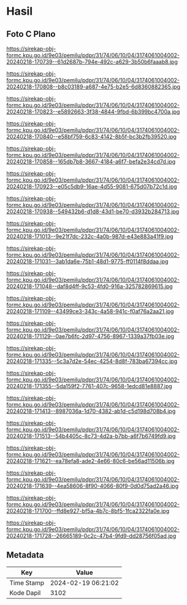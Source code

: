 # Hasil

## Foto C Plano

https://sirekap-obj-formc.kpu.go.id/9e03/pemilu/pdpr/31/74/06/10/04/3174061004002-20240218-170739--61d2687b-794e-492c-a629-3b50b6faaab8.jpg

https://sirekap-obj-formc.kpu.go.id/9e03/pemilu/pdpr/31/74/06/10/04/3174061004002-20240218-170808--b8c03189-a687-4e75-b2e5-6d8360882365.jpg

https://sirekap-obj-formc.kpu.go.id/9e03/pemilu/pdpr/31/74/06/10/04/3174061004002-20240218-170823--e5892663-3f38-4844-9fbd-6b399bc4700a.jpg

https://sirekap-obj-formc.kpu.go.id/9e03/pemilu/pdpr/31/74/06/10/04/3174061004002-20240218-170840--e58bf759-6c83-4142-8b5f-bc3b2fb39520.jpg

https://sirekap-obj-formc.kpu.go.id/9e03/pemilu/pdpr/31/74/06/10/04/3174061004002-20240218-170858--165db7b8-3667-4184-a6f7-befa2e34cd7d.jpg

https://sirekap-obj-formc.kpu.go.id/9e03/pemilu/pdpr/31/74/06/10/04/3174061004002-20240218-170923--e05c5db9-16ae-4d55-9081-675d07b72c1d.jpg

https://sirekap-obj-formc.kpu.go.id/9e03/pemilu/pdpr/31/74/06/10/04/3174061004002-20240218-170938--549432b6-d1d8-43d1-be70-d3932b284713.jpg

https://sirekap-obj-formc.kpu.go.id/9e03/pemilu/pdpr/31/74/06/10/04/3174061004002-20240218-171013--9e21f7dc-232c-4a0b-987d-e43e883a41f9.jpg

https://sirekap-obj-formc.kpu.go.id/9e03/pemilu/pdpr/31/74/06/10/04/3174061004002-20240218-171031--3ab1da6e-75b1-48d1-9775-ff0114f8ddaa.jpg

https://sirekap-obj-formc.kpu.go.id/9e03/pemilu/pdpr/31/74/06/10/04/3174061004002-20240218-171048--daf8d4ff-9c53-4fd0-916a-325782869615.jpg

https://sirekap-obj-formc.kpu.go.id/9e03/pemilu/pdpr/31/74/06/10/04/3174061004002-20240218-171109--43499ce3-343c-4a58-941c-f0af76a2aa21.jpg

https://sirekap-obj-formc.kpu.go.id/9e03/pemilu/pdpr/31/74/06/10/04/3174061004002-20240218-171129--0ae7b6fc-2d97-4756-8967-1339a37fb03e.jpg

https://sirekap-obj-formc.kpu.go.id/9e03/pemilu/pdpr/31/74/06/10/04/3174061004002-20240218-171335--5c3a7d2e-54ec-4254-8d8f-783ba67394cc.jpg

https://sirekap-obj-formc.kpu.go.id/9e03/pemilu/pdpr/31/74/06/10/04/3174061004002-20240218-171355--5da159f2-7761-407c-9658-1edcd81e8887.jpg

https://sirekap-obj-formc.kpu.go.id/9e03/pemilu/pdpr/31/74/06/10/04/3174061004002-20240218-171413--8987036a-1d70-4382-ab1d-c5d198d708b4.jpg

https://sirekap-obj-formc.kpu.go.id/9e03/pemilu/pdpr/31/74/06/10/04/3174061004002-20240218-171513--54b4405c-8c73-4d2a-b7bb-a6f7b6749fd9.jpg

https://sirekap-obj-formc.kpu.go.id/9e03/pemilu/pdpr/31/74/06/10/04/3174061004002-20240218-171621--ea78efa8-ade2-4e66-80c6-be56ad11506b.jpg

https://sirekap-obj-formc.kpu.go.id/9e03/pemilu/pdpr/31/74/06/10/04/3174061004002-20240218-171639--4ea58606-8f90-4066-80f9-0d0d75ad2a46.jpg

https://sirekap-obj-formc.kpu.go.id/9e03/pemilu/pdpr/31/74/06/10/04/3174061004002-20240218-171700--ffd8e927-bf5a-4b7c-8bf5-1fca2322fa0e.jpg

https://sirekap-obj-formc.kpu.go.id/9e03/pemilu/pdpr/31/74/06/10/04/3174061004002-20240218-171728--26665189-0c2c-47b4-9fd9-dd28756f05ad.jpg


## Metadata

| Key        | Value               |
| ---------- | ------------------- |
| Time Stamp | 2024-02-19 06:21:02 |
| Kode Dapil | 3102                |



